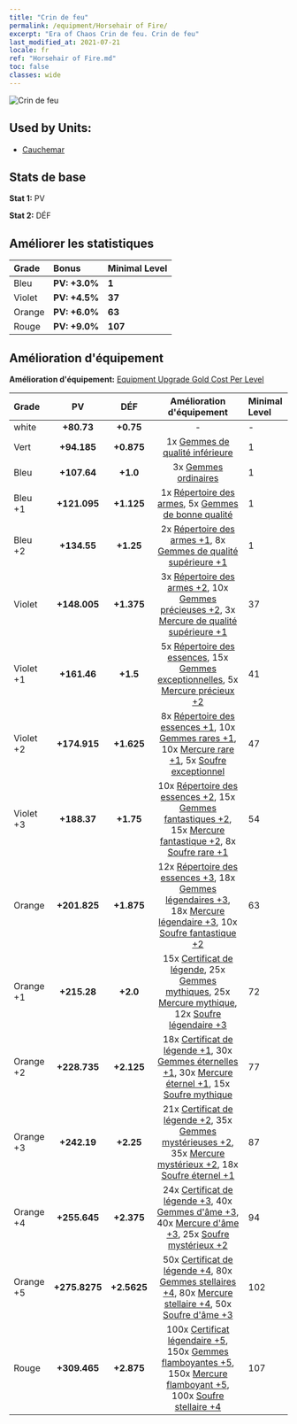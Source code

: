 ```yaml
---
title: "Crin de feu"
permalink: /equipment/Horsehair of Fire/
excerpt: "Era of Chaos Crin de feu. Crin de feu"
last_modified_at: 2021-07-21
locale: fr
ref: "Horsehair of Fire.md"
toc: false
classes: wide
---
```


  ![Crin de feu](/images/e/e_5084.png)

## Used by Units:

* [Cauchemar](/fr/units/Nightmare/) 


## Stats de base
 **Stat 1:** PV

 **Stat 2:** DÉF

## Améliorer les statistiques

  |     Grade    |   Bonus | Minimal Level | 
  |:-------------|:--------|:--------------| 
  | Bleu | **PV: +3.0%** | **1** | 
  | Violet | **PV: +4.5%** | **37** | 
  | Orange | **PV: +6.0%** | **63** | 
  | Rouge | **PV: +9.0%** | **107** | 


## Amélioration d'équipement
 **Amélioration d'équipement:** [Equipment Upgrade Gold Cost Per Level](/equipment/EquipmentUpgradeCostPerLevel/) 

  |          Grade      | PV | DÉF | Amélioration d'équipement | Minimal Level |
  |:--------------------|:---------:|:---------:|:----------------:|:--------------|
  | white | **+80.73** | **+0.75** | - | - |
  | Vert | **+94.185** | **+0.875** | 1x [Gemmes de qualité inférieure](/ItemsFR/mat_4/) | 1 |
  | Bleu | **+107.64** | **+1.0** | 3x [Gemmes ordinaires](/ItemsFR/mat_10/) | 1 |
  | Bleu +1 | **+121.095** | **+1.125** | 1x [Répertoire des armes](/ItemsFR/mat_18/), 5x [Gemmes de bonne qualité](/ItemsFR/mat_16/) | 1 |
  | Bleu +2 | **+134.55** | **+1.25** | 2x [Répertoire des armes +1](/ItemsFR/mat_25/), 8x [Gemmes de qualité supérieure +1](/ItemsFR/mat_23/) | 1 |
  | Violet | **+148.005** | **+1.375** | 3x [Répertoire des armes +2](/ItemsFR/mat_32/), 10x [Gemmes précieuses +2](/ItemsFR/mat_30/), 3x [Mercure de qualité supérieure +1](/ItemsFR/mat_21/) | 37 |
  | Violet +1 | **+161.46** | **+1.5** | 5x [Répertoire des essences](/ItemsFR/mat_39/), 15x [Gemmes exceptionnelles](/ItemsFR/mat_37/), 5x [Mercure précieux +2](/ItemsFR/mat_28/) | 41 |
  | Violet +2 | **+174.915** | **+1.625** | 8x [Répertoire des essences +1](/ItemsFR/mat_46/), 10x [Gemmes rares +1](/ItemsFR/mat_44/), 10x [Mercure rare +1](/ItemsFR/mat_42/), 5x [Soufre exceptionnel](/ItemsFR/mat_36/) | 47 |
  | Violet +3 | **+188.37** | **+1.75** | 10x [Répertoire des essences +2](/ItemsFR/mat_53/), 15x [Gemmes fantastiques +2](/ItemsFR/mat_51/), 15x [Mercure fantastique +2](/ItemsFR/mat_49/), 8x [Soufre rare +1](/ItemsFR/mat_43/) | 54 |
  | Orange | **+201.825** | **+1.875** | 12x [Répertoire des essences +3](/ItemsFR/mat_60/), 18x [Gemmes légendaires +3](/ItemsFR/mat_58/), 18x [Mercure légendaire +3](/ItemsFR/mat_56/), 10x [Soufre fantastique +2](/ItemsFR/mat_50/) | 63 |
  | Orange +1 | **+215.28** | **+2.0** | 15x [Certificat de légende](/ItemsFR/mat_67/), 25x [Gemmes mythiques](/ItemsFR/mat_65/), 25x [Mercure mythique](/ItemsFR/mat_63/), 12x [Soufre légendaire +3](/ItemsFR/mat_57/) | 72 |
  | Orange +2 | **+228.735** | **+2.125** | 18x [Certificat de légende +1](/ItemsFR/mat_74/), 30x [Gemmes éternelles +1](/ItemsFR/mat_72/), 30x [Mercure éternel +1](/ItemsFR/mat_70/), 15x [Soufre mythique](/ItemsFR/mat_64/) | 77 |
  | Orange +3 | **+242.19** | **+2.25** | 21x [Certificat de légende +2](/ItemsFR/mat_81/), 35x [Gemmes mystérieuses +2](/ItemsFR/mat_79/), 35x [Mercure mystérieux +2](/ItemsFR/mat_77/), 18x [Soufre éternel +1](/ItemsFR/mat_71/) | 87 |
  | Orange +4 | **+255.645** | **+2.375** | 24x [Certificat de légende +3](/ItemsFR/mat_88/), 40x [Gemmes d'âme +3](/ItemsFR/mat_86/), 40x [Mercure d'âme +3](/ItemsFR/mat_84/), 25x [Soufre mystérieux +2](/ItemsFR/mat_78/) | 94 |
  | Orange +5 | **+275.8275** | **+2.5625** | 50x [Certificat de légende +4](/ItemsFR/mat_95/), 80x [Gemmes stellaires +4](/ItemsFR/mat_93/), 80x [Mercure stellaire +4](/ItemsFR/mat_91/), 50x [Soufre d'âme +3](/ItemsFR/mat_85/) | 102 |
  | Rouge | **+309.465** | **+2.875** | 100x [Certificat légendaire +5](/ItemsFR/mat_102/), 150x [Gemmes flamboyantes +5](/ItemsFR/mat_100/), 150x [Mercure flamboyant +5](/ItemsFR/mat_98/), 100x [Soufre stellaire +4](/ItemsFR/mat_92/) | 107 |

